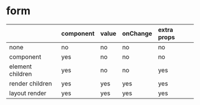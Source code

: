 # form

|                  | component | value | onChange | extra props |
| :--------------- | :-------- | :---- | :------- | :---------- |
| none             | no        | no    | no       | no          |
| component        | yes       | no    | no       | no          |
| element children | yes       | no    | no       | yes         |
| render children  | yes       | yes   | yes      | yes         |
| layout render    | yes       | yes   | yes      | yes         |
